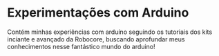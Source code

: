 # Experimentações com Arduino

Contém minhas experiências com arduíno seguindo os tutoriais dos kits inciante e avançado da Robocore, buscando aprofundar meus conhecimentos nesse fantástico mundo do arduino!
